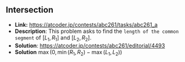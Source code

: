 ## Intersection

-   **Link:** https://atcoder.jp/contests/abc261/tasks/abc261_a
-   **Description**: This problem asks to find the `length of the common segment` of $[L_{1}, R_{1}]$ and $[L_{2}, R_{2}]$.
-   **Solution**: https://atcoder.jp/contests/abc261/editorial/4493
-   **Solution** $\max(0, \min(R_{1}, R_{2}) - \max(L_{1}, L_{2}))$
